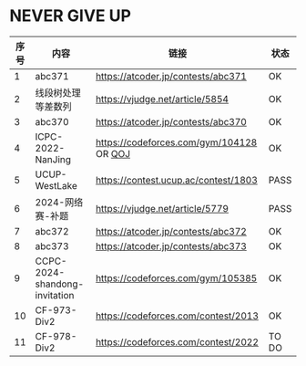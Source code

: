 # NEVER GIVE UP

| 序号 | 内容                          | 链接                                                         | 状态  |
| ---- | ----------------------------- | ------------------------------------------------------------ | ----- |
| 1    | abc371                        | <https://atcoder.jp/contests/abc371>                         | OK    |
| 2    | 线段树处理等差数列            | <https://vjudge.net/article/5854>                            | OK    |
| 3    | abc370                        | <https://atcoder.jp/contests/abc370>                         | OK    |
| 4    | ICPC-2022-NanJing             | <https://codeforces.com/gym/104128> OR [QOJ](https://qoj.ac/contest/1093) | OK    |
| 5    | UCUP-WestLake                 | <https://contest.ucup.ac/contest/1803>                       | PASS  |
| 6    | 2024-网络赛-补题              | <https://vjudge.net/article/5779>                            | PASS  |
| 7    | abc372                        | <https://atcoder.jp/contests/abc372>                         | OK    |
| 8    | abc373                        | <https://atcoder.jp/contests/abc373>                         | OK    |
| 9    | CCPC-2024-shandong-invitation | <https://codeforces.com/gym/105385>                          | OK    |
| 10   | CF-973-Div2                   | <https://codeforces.com/contest/2013>                        | OK    |
| 11   | CF-978-Div2                   | https://codeforces.com/contest/2022                          | TO DO |

